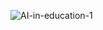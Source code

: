 ![AI-in-education-1](https://github.com/user-attachments/assets/4670d07b-2fd1-4d17-821f-a30a4b7a7d71)
